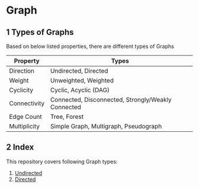 # Graph

## 1 Types of Graphs

Based on below listed properties, there are different types of Graphs

| Property     | Types                                              |
| ------------ | -------------------------------------------------- |
| Direction    | Undirected, Directed                               |
| Weight       | Unweighted, Weighted                               |
| Cyclicity    | Cyclic, Acyclic (DAG)                              |
| Connectivity | Connected, Disconnected, Strongly/Weakly Connected |
| Edge Count   | Tree, Forest                                       |
| Multiplicity | Simple Graph, Multigraph, Pseudograph              |

## 2 Index

This repository covers following Graph types:

1. [Undirected](01_undirected/README.md)
1. [Directed](02_directed/README.md)
